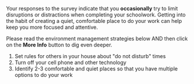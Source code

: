 
Your responses to the survey indicate that you **occasionally** try to limit disruptions or distractions when completing your schoolwork. Getting into the habit of creating a quiet, comfortable place to do your work can help keep you more focused and attentive.

Please read the environment management strategies below AND then click on the **More Info** button to dig even deeper.

1.	Set rules for others in your house about "do not disturb" times
2.	Turn off your cell phone and other technology
3.	Identify 2-3 comfortable and quiet places so that you have multiple options to do your work


